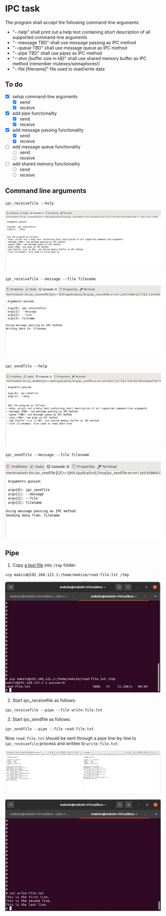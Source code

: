# IPC task

The program shall accept the following command-line arguments:

- "--help" shall print out a help text containing short description of all supported command-line arguments
- "--message TBD" shall use message passing as IPC method
- "--queue TBD" shall use message queue as IPC method
- "--pipe TBD" shall use pipes as IPC method
- "--shm [buffer size in kB]" shall use shared memory buffer as IPC method (remember mutexes/semaphores!)
- "--file [filename]" file used to read/write data

## To do

- [x] setup command-line arguments
  - [x] send
  - [x] receive
- [x] add pipe functionality
  - [x] send
  - [x] receive
- [x] add message passing functionality
  - [x] send
  - [x] receive
- [ ] add message queue functionality
  - [ ] send 
  - [ ] receive
- [ ] add shared memory functionality
  - [ ] send
  - [ ] receive

## Command line arguments

`ipc_receivefile --help`

![receive-help](images/receive-help.png)

`ipc_receivefile --message --file filename`

![receive-message](images/receive-message.png)

`ipc_sendfile --help`

![send-help](images/send-help.png)

`ipc_sendfile --message --file filename`

![send-message](images/send-message.png)

## Pipe

1. Copy [a text file](read-file.txt) into `/tmp` folder:

```shell
scp maksim@192.168.122.1:/home/maksim/read-file.txt /tmp
```

![copy-file](images/pipe/copy-file.png)

2. Start ipc_receivefile as follows:

```shell
ipc_receivefile --pipe --file write-file.txt
```

3. Start ipc_sendfile as follows:

```shell
ipc_sendfile --pipe --file read-file.txt
```

Now `read-file.txt` should be sent through a pipe line-by-line to `ipc_receivefile` process and written to `write-file.txt`:

![send-receive](images/pipe/send-receive.png)

![write-file](images/pipe/write-file.png)

